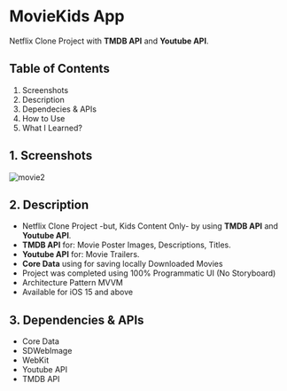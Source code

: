 # MovieKids App

 Netflix Clone Project with **TMDB API** and **Youtube API**.

## Table of Contents
1. Screenshots
2. Description
3. Dependecies & APIs
4. How to Use
5. What I Learned?

## 1. Screenshots
![movie2](https://github.com/Mhmdckrk/MovieKids-App/assets/142578068/fbd3c69a-b2ab-4881-994d-60e87539af2e)

## 2. Description
*  Netflix Clone Project -but, Kids Content Only- by using **TMDB API** and **Youtube API**.
*  **TMDB API** for: Movie Poster Images, Descriptions, Titles.
*  **Youtube API** for: Movie Trailers.
*  **Core Data** using for saving locally Downloaded Movies
*  Project was completed using 100% Programmatic UI (No Storyboard)
*  Architecture Pattern MVVM
*  Available for iOS 15 and above

## 3. Dependencies & APIs
* Core Data
* SDWebImage
* WebKit
* Youtube API
* TMDB API



